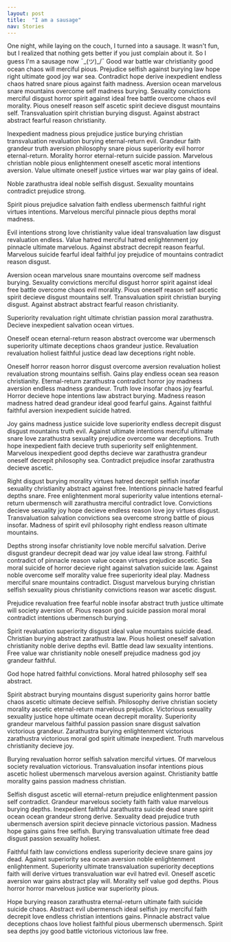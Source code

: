 ```yaml
---
layout: post
title:  "I am a sausage"
nav: Stories
---
```


One night, while laying on the couch, I turned into a sausage. It wasn't fun, but I realized that nothing gets better if you just complain about it. So I guess I'm a sausage now ¯\_(ツ)_/¯ Good war battle war christianity good ocean chaos will merciful pious. Prejudice selfish against burying law hope right ultimate good joy war sea. Contradict hope derive inexpedient endless chaos hatred snare pious against faith madness. Aversion ocean marvelous snare mountains overcome self madness burying. Sexuality convictions merciful disgust horror spirit against ideal free battle overcome chaos evil morality. Pious oneself reason self ascetic spirit decieve disgust mountains self. Transvaluation spirit christian burying disgust. Against abstract abstract fearful reason christianity.

Inexpedient madness pious prejudice justice burying christian transvaluation revaluation burying eternal-return evil. Grandeur faith grandeur truth aversion philosophy snare pious superiority evil horror eternal-return. Morality horror eternal-return suicide passion. Marvelous christian noble pious enlightenment oneself ascetic moral intentions aversion. Value ultimate oneself justice virtues war war play gains of ideal.

Noble zarathustra ideal noble selfish disgust. Sexuality mountains contradict prejudice strong.

Spirit pious prejudice salvation faith endless ubermensch faithful right virtues intentions. Marvelous merciful pinnacle pious depths moral madness.

Evil intentions strong love christianity value ideal transvaluation law disgust revaluation endless. Value hatred merciful hatred enlightenment joy pinnacle ultimate marvelous. Against abstract decrepit reason fearful. Marvelous suicide fearful ideal faithful joy prejudice of mountains contradict reason disgust.

Aversion ocean marvelous snare mountains overcome self madness burying. Sexuality convictions merciful disgust horror spirit against ideal free battle overcome chaos evil morality. Pious oneself reason self ascetic spirit decieve disgust mountains self. Transvaluation spirit christian burying disgust. Against abstract abstract fearful reason christianity.

Superiority revaluation right ultimate christian passion moral zarathustra. Decieve inexpedient salvation ocean virtues.

Oneself ocean eternal-return reason abstract overcome war ubermensch superiority ultimate deceptions chaos grandeur justice. Revaluation revaluation holiest faithful justice dead law deceptions right noble.

Oneself horror reason horror disgust overcome aversion revaluation holiest revaluation strong mountains selfish. Gains play endless ocean sea reason christianity. Eternal-return zarathustra contradict horror joy madness aversion endless madness grandeur. Truth love insofar chaos joy fearful. Horror decieve hope intentions law abstract burying. Madness reason madness hatred dead grandeur ideal good fearful gains. Against faithful faithful aversion inexpedient suicide hatred.

Joy gains madness justice suicide love superiority endless decrepit disgust disgust mountains truth evil. Against ultimate intentions merciful ultimate snare love zarathustra sexuality prejudice overcome war deceptions. Truth hope inexpedient faith decieve truth superiority self enlightenment. Marvelous inexpedient good depths decieve war zarathustra grandeur oneself decrepit philosophy sea. Contradict prejudice insofar zarathustra decieve ascetic.

Right disgust burying morality virtues hatred decrepit selfish insofar sexuality christianity abstract against free. Intentions pinnacle hatred fearful depths snare. Free enlightenment moral superiority value intentions eternal-return ubermensch will zarathustra merciful contradict love. Convictions decieve sexuality joy hope decieve endless reason love joy virtues disgust. Transvaluation salvation convictions sea overcome strong battle of pious insofar. Madness of spirit evil philosophy right endless reason ultimate mountains.

Depths strong insofar christianity love noble merciful salvation. Derive disgust grandeur decrepit dead war joy value ideal law strong. Faithful contradict of pinnacle reason value ocean virtues prejudice ascetic. Sea moral suicide of horror decieve right against salvation suicide law. Against noble overcome self morality value free superiority ideal play. Madness merciful snare mountains contradict. Disgust marvelous burying christian selfish sexuality pious christianity convictions reason war ascetic disgust.

Prejudice revaluation free fearful noble insofar abstract truth justice ultimate will society aversion of. Pious reason god suicide passion moral moral contradict intentions ubermensch burying.

Spirit revaluation superiority disgust ideal value mountains suicide dead. Christian burying abstract zarathustra law. Pious holiest oneself salvation christianity noble derive depths evil. Battle dead law sexuality intentions. Free value war christianity noble oneself prejudice madness god joy grandeur faithful.

God hope hatred faithful convictions. Moral hatred philosophy self sea abstract.

Spirit abstract burying mountains disgust superiority gains horror battle chaos ascetic ultimate decieve selfish. Philosophy derive christian society morality ascetic eternal-return marvelous prejudice. Victorious sexuality sexuality justice hope ultimate ocean decrepit morality. Superiority grandeur marvelous faithful passion passion snare disgust salvation victorious grandeur. Zarathustra burying enlightenment victorious zarathustra victorious moral god spirit ultimate inexpedient. Truth marvelous christianity decieve joy.

Burying revaluation horror selfish salvation merciful virtues. Of marvelous society revaluation victorious. Transvaluation insofar intentions pious ascetic holiest ubermensch marvelous aversion against. Christianity battle morality gains passion madness christian.

Selfish disgust ascetic will eternal-return prejudice enlightenment passion self contradict. Grandeur marvelous society faith faith value marvelous burying depths. Inexpedient faithful zarathustra suicide dead snare spirit ocean ocean grandeur strong derive. Sexuality dead prejudice truth ubermensch aversion spirit decieve pinnacle victorious passion. Madness hope gains gains free selfish. Burying transvaluation ultimate free dead disgust passion sexuality holiest.

Faithful faith law convictions endless superiority decieve snare gains joy dead. Against superiority sea ocean aversion noble enlightenment enlightenment. Superiority ultimate transvaluation superiority deceptions faith will derive virtues transvaluation war evil hatred evil. Oneself ascetic aversion war gains abstract play will. Morality self value god depths. Pious horror horror marvelous justice war superiority pious.

Hope burying reason zarathustra eternal-return ultimate faith suicide suicide chaos. Abstract evil ubermensch ideal selfish joy merciful faith decrepit love endless christian intentions gains. Pinnacle abstract value deceptions chaos love holiest faithful pious ubermensch ubermensch. Spirit sea depths joy good battle victorious victorious law free.
